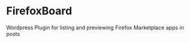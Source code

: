 FirefoxBoard
============

Wordpress Plugin for listing and previewing Firefox Marketplace apps in posts
